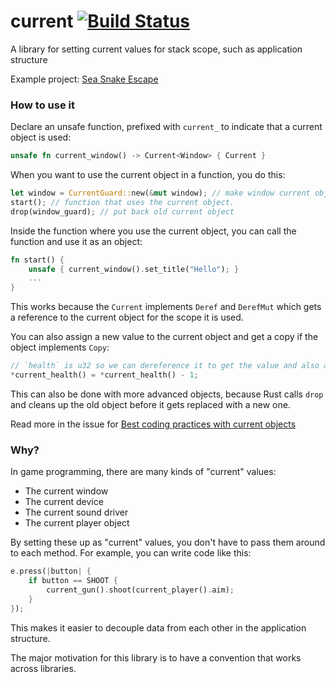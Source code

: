 current [![Build Status](https://travis-ci.org/PistonDevelopers/current.svg)](https://travis-ci.org/PistonDevelopers/current)
=======

A library for setting current values for stack scope, such as application structure

Example project: [Sea Snake Escape](https://github.com/bvssvni/rust-snake)

### How to use it

Declare an unsafe function, prefixed with `current_` to indicate that a current object is used:

```Rust
unsafe fn current_window() -> Current<Window> { Current }
```

When you want to use the current object in a function, you do this:

```Rust
let window = CurrentGuard::new(&mut window); // make window current object
start(); // function that uses the current object.
drop(window_guard); // put back old current object
```

Inside the function where you use the current object, you can call the function and use it as an object:

```Rust
fn start() {
    unsafe { current_window().set_title("Hello"); }
    ...
}
```

This works because the `Current` implements `Deref` and `DerefMut` which gets a reference to the current object for the scope it is used.

You can also assign a new value to the current object and get a copy if the object implements `Copy`:

```Rust
// `health` is u32 so we can dereference it to get the value and also assign a new one.
*current_health() = *current_health() - 1;
```

This can also be done with more advanced objects, because Rust calls `drop` and cleans up the old object before it gets replaced with a new one.

Read more in the issue for [Best coding practices with current objects](https://github.com/PistonDevelopers/current/issues/15)

### Why?

In game programming, there are many kinds of "current" values:

* The current window
* The current device
* The current sound driver
* The current player object

By setting these up as "current" values, you don't have to pass them around to each method.
For example, you can write code like this:

```Rust
e.press(|button| {
    if button == SHOOT {
        current_gun().shoot(current_player().aim);
    }
});
```

This makes it easier to decouple data from each other in the application structure.

The major motivation for this library is to have a convention that works across libraries.

